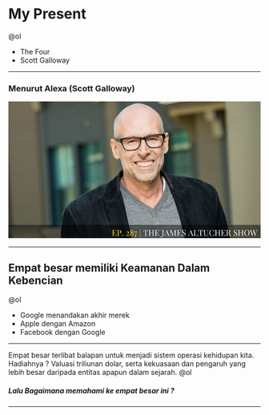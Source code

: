 # My Present
@ol
-  The Four 
-  Scott Galloway
---
### Menurut Alexa (Scott Galloway)

![flux explained](https://raw.githubusercontent.com/kamalok/My-present/master/1_cLSMuA3zGWhC5IFN5Y4erQ.png)

---
## Empat besar memiliki Keamanan Dalam Kebencian
@ol
- Google menandakan akhir merek
- Apple dengan Amazon
- Facebook dengan Google 

---
Empat besar terlibat balapan untuk menjadi sistem operasi kehidupan kita. Hadiahnya ? Valuasi triliunan dolar, serta kekuasaan dan pengaruh yang lebih besar daripada entitas apapun dalam sejarah.
@ol
##### Lalu Bagaimana memahami ke empat besar ini ?

---


